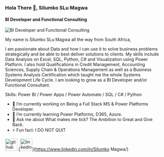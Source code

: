 ### Hola There 👋, Silumko SLu Magwa
#### BI Developer and Functional Consulting
![BI Developer and Functional Consulting](https://encrypted-tbn0.gstatic.com/images?q=tbn:ANd9GcS9jG5D4n8v6C8-MHncq-cDKG_RhwHp-9jpJw&usqp=CAU)

My name is Silumko SLu Magwa all the way from South Africa,

I am passionate about Data and how I can use it to solve business problems strategically and be able to best deliver solutions to clients. My skills include Data Analysis on Excel, SQL, Python, C# and Visualization using Power Platform. I also hold Qualifications in Credit Management, Accounting Sciences, Supply Chain & Operations Management as well as a Business Systems Analysis Certification which taught me the whole Systems Development Life Cycle. I am looking to grow as a BI Developer and/or Functional Consultant.

Skills: Power BI / Power Apps / Power Automate / SQL / C# / Python

- 🔭 I’m currently working on Being a Full Stack MS & Power Platforms Developer.  
- 🌱 I’m currently learning Power Platforms, D365, Azure. 
- 💬 Ask me about What makes me tick? The Ambition to Great and Give Back. 
- ⚡ Fun fact: I DO NOT QUIT 


[<img src='https://cdn.jsdelivr.net/npm/simple-icons@3.0.1/icons/github.svg' alt='github' height='40'>](https://github.com/Silumko-Magwa)  [<img src='https://cdn.jsdelivr.net/npm/simple-icons@3.0.1/icons/linkedin.svg' alt='linkedin' height='40'>](https://www.linkedin.com/in/Silumko Magwa/)  

